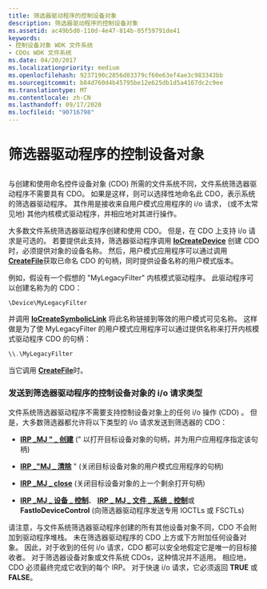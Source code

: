```yaml
---
title: 筛选器驱动程序的控制设备对象
description: 筛选器驱动程序的控制设备对象
ms.assetid: ac49b5d0-110d-4e47-814b-05f59791de41
keywords:
- 控制设备对象 WDK 文件系统
- CDOs WDK 文件系统
ms.date: 04/20/2017
ms.localizationpriority: medium
ms.openlocfilehash: 9237190c2856d03379cf60e63ef4ae3c983343bb
ms.sourcegitcommit: b84d760d4b45795be12e625db1d5a4167dc2c9ee
ms.translationtype: MT
ms.contentlocale: zh-CN
ms.lasthandoff: 09/17/2020
ms.locfileid: "90716798"
---
```

# <a name="the-filter-drivers-control-device-object"></a>筛选器驱动程序的控制设备对象


## <span id="ddk_the_filter_drivers_control_device_object_if"></span><span id="DDK_THE_FILTER_DRIVERS_CONTROL_DEVICE_OBJECT_IF"></span>


与创建和使用命名控件设备对象 (CDO) 所需的文件系统不同，文件系统筛选器驱动程序不需要具有 CDO。 如果是这样，则可以选择性地命名此 CDO，表示系统的筛选器驱动程序。 其作用是接收来自用户模式应用程序的 i/o 请求， (或不太常见地) 其他内核模式驱动程序，并相应地对其进行操作。

大多数文件系统筛选器驱动程序创建和使用 CDO。 但是，在 CDO 上支持 i/o 请求是可选的。 若要提供此支持，筛选器驱动程序调用 [**IoCreateDevice**](/windows-hardware/drivers/ddi/wdm/nf-wdm-iocreatedevice) 创建 CDO 时，必须提供对象的设备名称。 然后，用户模式应用程序可以通过调用 [**CreateFile**](/windows/win32/api/fileapi/nf-fileapi-createfilea)获取已命名 CDO 的句柄，同时提供设备名称的用户模式版本。

例如，假设有一个假想的 "MyLegacyFilter" 内核模式驱动程序。 此驱动程序可以创建名称为的 CDO：

```cpp
\Device\MyLegacyFilter
```

并调用 [**IoCreateSymbolicLink**](/windows-hardware/drivers/ddi/wdm/nf-wdm-iocreatesymboliclink) 将此名称链接到等效的用户模式可见名称。 这样做是为了使 MyLegacyFilter 的用户模式应用程序可以通过提供名称来打开内核模式驱动程序 CDO 的句柄：

```cpp
\\.\MyLegacyFilter
```

当它调用 [**CreateFile**](/windows/win32/api/fileapi/nf-fileapi-createfilea)时。

### <a name="span-idtypes_of_i_o_requests_that_are_sent_to_the_filter_driver_s_control_devspanspan-idtypes_of_i_o_requests_that_are_sent_to_the_filter_driver_s_control_devspantypes-of-io-requests-that-are-sent-to-the-filter-drivers-control-device-object"></a><span id="types_of_i_o_requests_that_are_sent_to_the_filter_driver_s_control_dev"></span><span id="TYPES_OF_I_O_REQUESTS_THAT_ARE_SENT_TO_THE_FILTER_DRIVER_S_CONTROL_DEV"></span>发送到筛选器驱动程序的控制设备对象的 i/o 请求类型

文件系统筛选器驱动程序不需要支持控制设备对象上的任何 i/o 操作 (CDO) 。 但是，大多数筛选器都允许将以下类型的 i/o 请求发送到筛选器的 CDO：

-   [**IRP \_MJ " \_ 创建**](./irp-mj-create.md) (" 以打开目标设备对象的句柄，并为用户应用程序指定该句柄) 

-   [**IRP \_"MJ \_ 清除**](./irp-mj-cleanup.md) " (关闭目标设备对象的用户模式应用程序的句柄) 

-   [**IRP \_MJ \_ close**](./irp-mj-close.md) (关闭目标设备对象的上一个剩余打开句柄) 

-   [**IRP \_MJ \_ 设备 \_ 控制**](./irp-mj-device-control.md)、 [**IRP \_ MJ \_ 文件 \_ 系统 \_ 控制**](./irp-mj-file-system-control.md)或 **FastIoDeviceControl** (向筛选器驱动程序发送专用 IOCTLs 或 FSCTLs) 

请注意，与文件系统筛选器驱动程序创建的所有其他设备对象不同，CDO 不会附加到驱动程序堆栈。 未在筛选器驱动程序的 CDO 上方或下方附加任何设备对象。 因此，对于收到的任何 i/o 请求，CDO 都可以安全地假定它是唯一的目标接收者。 对于筛选器设备对象或文件系统 CDOs，这种情况并不适用。 相应地，CDO 必须最终完成它收到的每个 IRP。 对于快速 i/o 请求，它必须返回 **TRUE** 或 **FALSE**。

 

